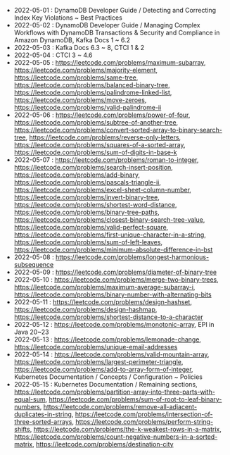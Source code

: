 
* 2022-05-01 : DynamoDB Developer Guide / Detecting and Correcting Index Key Violations ~ Best Practices
* 2022-05-02 : DynamoDB Developer Guide / Managing Complex Workflows with DynamoDB Transactions & Security and Compliance in Amazon DynamoDB, Kafka Docs 1 ~ 6.2
* 2022-05-03 : Kafka Docs 6.3 ~ 8, CTCI 1 & 2
* 2022-05-04 : CTCI 3 ~ 4.6
* 2022-05-05 : https://leetcode.com/problems/maximum-subarray, https://leetcode.com/problems/majority-element, https://leetcode.com/problems/same-tree, https://leetcode.com/problems/balanced-binary-tree, https://leetcode.com/problems/palindrome-linked-list, https://leetcode.com/problems/move-zeroes, https://leetcode.com/problems/valid-palindrome-ii
* 2022-05-06 : https://leetcode.com/problems/power-of-four, https://leetcode.com/problems/subtree-of-another-tree, https://leetcode.com/problems/convert-sorted-array-to-binary-search-tree, https://leetcode.com/problems/reverse-only-letters, https://leetcode.com/problems/squares-of-a-sorted-array, https://leetcode.com/problems/sum-of-digits-in-base-k
* 2022-05-07 : https://leetcode.com/problems/roman-to-integer, https://leetcode.com/problems/search-insert-position, https://leetcode.com/problems/add-binary, https://leetcode.com/problems/pascals-triangle-ii, https://leetcode.com/problems/excel-sheet-column-number, https://leetcode.com/problems/invert-binary-tree, https://leetcode.com/problems/shortest-word-distance, https://leetcode.com/problems/binary-tree-paths, https://leetcode.com/problems/closest-binary-search-tree-value, https://leetcode.com/problems/valid-perfect-square, https://leetcode.com/problems/first-unique-character-in-a-string, https://leetcode.com/problems/sum-of-left-leaves, https://leetcode.com/problems/minimum-absolute-difference-in-bst
* 2022-05-08 : https://leetcode.com/problems/longest-harmonious-subsequence
* 2022-05-09 : https://leetcode.com/problems/diameter-of-binary-tree
* 2022-05-10 : https://leetcode.com/problems/merge-two-binary-trees, https://leetcode.com/problems/maximum-average-subarray-i, https://leetcode.com/problems/binary-number-with-alternating-bits
* 2022-05-11 : https://leetcode.com/problems/design-hashset, https://leetcode.com/problems/design-hashmap, https://leetcode.com/problems/shortest-distance-to-a-character
* 2022-05-12 : https://leetcode.com/problems/monotonic-array, EPI in Java 20~23
* 2022-05-13 : https://leetcode.com/problems/lemonade-change, https://leetcode.com/problems/unique-email-addresses
* 2022-05-14 : https://leetcode.com/problems/valid-mountain-array, https://leetcode.com/problems/largest-perimeter-triangle, https://leetcode.com/problems/add-to-array-form-of-integer, Kubernetes Documentation / Concepts / Configuration ~ Policies
* 2022-05-15 : Kubernetes Documentation / Remaining sections, https://leetcode.com/problems/partition-array-into-three-parts-with-equal-sum, https://leetcode.com/problems/sum-of-root-to-leaf-binary-numbers, https://leetcode.com/problems/remove-all-adjacent-duplicates-in-string, https://leetcode.com/problems/intersection-of-three-sorted-arrays, https://leetcode.com/problems/perform-string-shifts, https://leetcode.com/problems/the-k-weakest-rows-in-a-matrix, https://leetcode.com/problems/count-negative-numbers-in-a-sorted-matrix, https://leetcode.com/problems/destination-city
